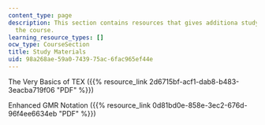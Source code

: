 ```yaml
---
content_type: page
description: This section contains resources that gives additiona study material for
  the course.
learning_resource_types: []
ocw_type: CourseSection
title: Study Materials
uid: 98a268ae-59a0-7439-75ac-6fac965ef44e
---
```


The Very Basics of TEX ({{% resource_link 2d6715bf-acf1-dab8-b483-3eacba719f06 "PDF" %}})

Enhanced GMR Notation ({{% resource_link 0d81bd0e-858e-3ec2-676d-96f4ee6634eb "PDF" %}})